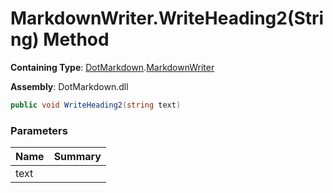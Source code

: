 # MarkdownWriter\.WriteHeading2\(String\) Method

**Containing Type**: [DotMarkdown](../../README.md)\.[MarkdownWriter](../README.md)

**Assembly**: DotMarkdown\.dll

```csharp
public void WriteHeading2(string text)
```

### Parameters

| Name | Summary |
| ---- | ------- |
| text | |

